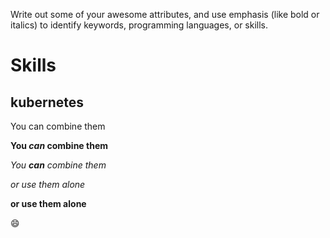 Write out some of your awesome attributes, and use emphasis (like bold or italics) to identify keywords, programming languages, or skills. 

# Skills
## **kubernetes**

You can combine them

__You *can* combine them__

*You **can** combine them*

_or use them alone_

__or use them alone__

😄
